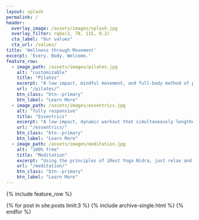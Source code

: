 ```yaml
---
layout: splash
permalink: /
header:
  overlay_image: /assets/images/splash.jpg
  overlay_filter: rgba(2, 70, 115, 0.2)
  cta_label: "Our values"
  cta_url: /values/
title: 'Wellness through Movement'
excerpt: 'Every. Body. Welcome.'
feature_row:
  - image_path: /assets/images/pilates.jpg
    alt: "customizable"
    title: "Pilates"
    excerpt: "A low impact, mindful movement, and full-body method of physical conditioning."
    url: "/pilates/"
    btn_class: "btn--primary"
    btn_label: "Learn More"
  - image_path: /assets/images/essentrics.jpg
    alt: "fully responsive"
    title: "Essentrics"
    excerpt: "A low-impact, dynamic workout that simultaneously lengthens and strengthens every muscle in the body."
    url: "/essentrics/"
    btn_class: "btn--primary"
    btn_label: "Learn More"
  - image_path: /assets/images/meditation.jpg
    alt: "100% free"
    title: "Meditation"
    excerpt: "Using the principles of iRest Yoga Nidra, just relax and listen along."
    url: "/meditation/"
    btn_class: "btn--primary"
    btn_label: "Learn More"
---
```


{% include feature_row %}

{% for post in site.posts limit:3 %}
    {% include archive-single.html %}
{% endfor %}
